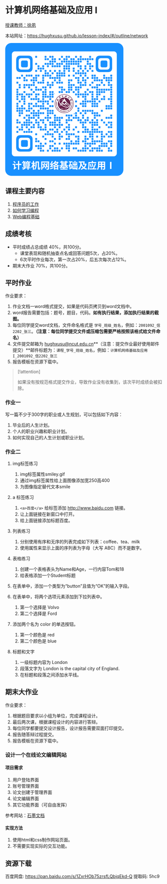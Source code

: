 # 计算机网络基础及应用 Ⅰ

[授课教师：徐夙](https://hughxusu.github.io/lesson-index/#/c-teacher)

本站网址：https://hughxusu.github.io/lesson-index/#/outline/network

<img src="https://raw.githubusercontent.com/hughxusu/lesson-index/main/_media/network.png" style="zoom:50%;" />

## 课程主要内容

1. [程序员的工作](https://hughxusu.github.io/lesson-index/#/a-coder-work) 
2. [如何学习编程](https://hughxusu.github.io/lesson-index/#/b-how-study)
1. [Web编程基础](https://hughxusu.github.io/lesson-web/#/)

## 成绩考核

* 平时成绩占总成绩 40%，共100分。
  * 课堂表现和随机抽查点名或回答问题5次，占20%。
  * 6次平时作业每次，第一次占20%，后五次每次占12%。
* 期末大作业 70%，共100分。

## 平时作业

作业要求：

1. 作业文档一word格式提交，如果是代码页拷贝到word文档中。
2. word报告需要包括：题号，题目，代码。**如有执行结果，添加执行结果的截图。**
3. 每位同学提交word文档，文件命名格式是 `学号_班级_姓名`，例如：`2001092_信2202_张三`。**（注意：每位同学提交文件或压缩包需要严格按照该格式给文件命名）**
4. 文件提交邮箱为 hughxusu@ncut.edu.cn**（注意：提交作业最好使用邮件提交）**邮件标题为：`课程_学号_班级_姓名`，例如：`计算机网络基础及应用I_2001092_信2202_张三`
5. 报告模板在资源下载中。

> [!attention]
>
> 如果没有按规范格式提交作业，导致作业没有收集到，该次平时成绩会被扣除。

### 作业一

写一篇不少于300字的职业或人生规划，可以包括如下内容：

1. 毕业后的人生计划。
2. 个人的职业兴趣和职业计划。
3. 如何实现自己的人生计划或职业计划。

### 作业二

1. img标签练习
   1. img标签属性smiley.gif
   2. 通过img标签属性给上面图像添加宽250高400
   3. 为图像指定替代文本smile

2. a 标签练习
   1. `<a>百度</a>` 给标签添加 http://www.baidu.com 链接。
   2. 让上面链接在新窗口中打开。
   3. 给上面链接添加标题百度。

3. 列表练习
   1. 分别使用有序和无序的列表完成如下列表：coffee、tea、milk
   2. 使用属性来显示上面的序列表为字母（大写 ABC）而不是数字。

4. 表格练习
   1. 创建一个表格表头为Name和Age，一行内容Tom和18
   2. 给表格添加一个Student标题
5. 在表单中，添加一个类型为“button”且值为“OK”的输入字段。
6. 在表单中，将两个选项元素添加到下拉列表中。
   1. 第一个选择是 Volvo
   2. 第二个选择是 Ford
7. 添加两个名为 color 的单选按钮。
   1. 第一个颜色是 red
   2. 第二个颜色是 blue
8. 标题和文字
   1. 一级标题内容为 London
   2. 段落文字为 London is the capital city of England.
   3. 在标题和段落之间添加水平线。

## 期末大作业

作业要求：

1. 根据题目要求以小组为单位，完成课程设计。
2. 最后两次课，根据课程设计的内容进行答辩。
3. 每位同学都要提交设计报告，设计报告需要双面打印提交。
4. 报告随答辩过程提交。
5. 报告模板在资源下载中。

### **设计一个在线论文编辑网站**

#### 项目需求

1. 用户登陆界面
2. 账号管理界面
3. 论文创建于管理界面
4. 论文编辑界面
5. 其它功能界面（可自由发挥）

参考网站：[石墨文档](https://shimo.im/)

#### 实现方法

1. 使用html和css制作网站页面。
2. 不需要实现实际的交互功能。

## 资源下载

百度网盘: https://pan.baidu.com/s/1ZxrHOb75zrsfLQbjqEkd-Q 提取码: 5hc9 
